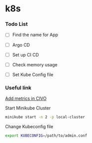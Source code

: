 # k8s

### Todo List
- [ ] Find the name for App
- [ ] Argo CD
- [ ] Set up CI CD
- [ ] Check memory usage
- [ ] Set Kube Config file


### Useful link
[Add metrics in CIVO](https://www.civo.com/marketplace/metrics-server)

Start Minikube Cluster
```sh
minikube start -n 2 -p local-cluster
```
Change Kubeconfig file
```sh
export KUBECONFIG=/path/to/admin.conf
```
